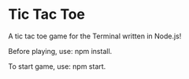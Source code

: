 # Tic Tac Toe

A tic tac toe game for the Terminal written in Node.js!

Before playing, use: npm install.

To start game, use: npm start.